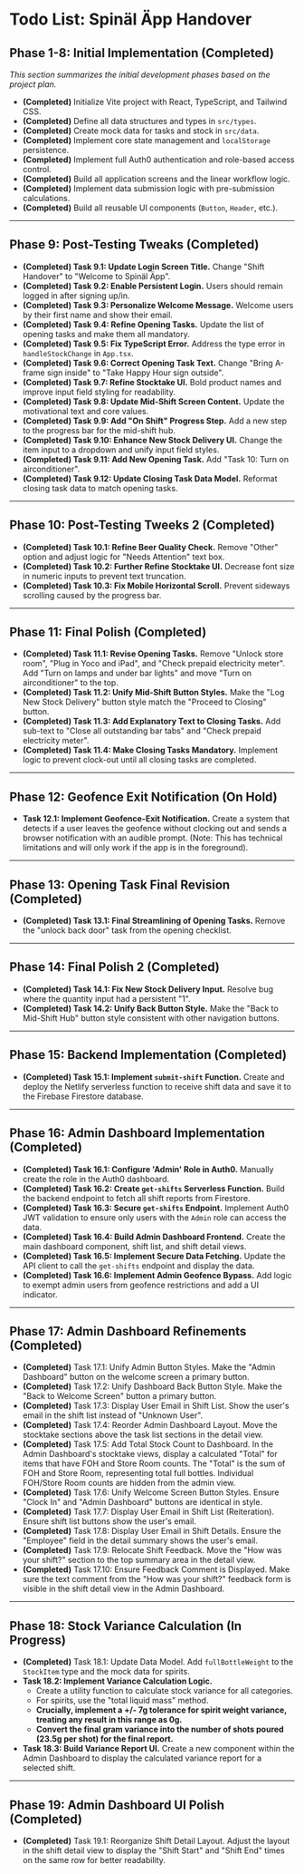 # Todo List: Spinäl Äpp Handover

## Phase 1-8: Initial Implementation (Completed)
_This section summarizes the initial development phases based on the project plan._
- **(Completed)** Initialize Vite project with React, TypeScript, and Tailwind CSS.
- **(Completed)** Define all data structures and types in `src/types`.
- **(Completed)** Create mock data for tasks and stock in `src/data`.
- **(Completed)** Implement core state management and `localStorage` persistence.
- **(Completed)** Implement full Auth0 authentication and role-based access control.
- **(Completed)** Build all application screens and the linear workflow logic.
- **(Completed)** Implement data submission logic with pre-submission calculations.
- **(Completed)** Build all reusable UI components (`Button`, `Header`, etc.).

---

## Phase 9: Post-Testing Tweaks (Completed)
- **(Completed) Task 9.1: Update Login Screen Title.** Change "Shift Handover" to "Welcome to Spinäl Äpp".
- **(Completed) Task 9.2: Enable Persistent Login.** Users should remain logged in after signing up/in.
- **(Completed) Task 9.3: Personalize Welcome Message.** Welcome users by their first name and show their email.
- **(Completed) Task 9.4: Refine Opening Tasks.** Update the list of opening tasks and make them all mandatory.
- **(Completed) Task 9.5: Fix TypeScript Error.** Address the type error in `handleStockChange` in `App.tsx`.
- **(Completed) Task 9.6: Correct Opening Task Text.** Change "Bring A-frame sign inside" to "Take Happy Hour sign outside".
- **(Completed) Task 9.7: Refine Stocktake UI.** Bold product names and improve input field styling for readability.
- **(Completed) Task 9.8: Update Mid-Shift Screen Content.** Update the motivational text and core values.
- **(Completed) Task 9.9: Add "On Shift" Progress Step.** Add a new step to the progress bar for the mid-shift hub.
- **(Completed) Task 9.10: Enhance New Stock Delivery UI.** Change the item input to a dropdown and unify input field styles.
- **(Completed) Task 9.11: Add New Opening Task.** Add "Task 10: Turn on airconditioner".
- **(Completed) Task 9.12: Update Closing Task Data Model.** Reformat closing task data to match opening tasks.

---

## Phase 10: Post-Testing Tweeks 2 (Completed)
- **(Completed) Task 10.1: Refine Beer Quality Check.** Remove "Other" option and adjust logic for "Needs Attention" text box.
- **(Completed) Task 10.2: Further Refine Stocktake UI.** Decrease font size in numeric inputs to prevent text truncation.
- **(Completed) Task 10.3: Fix Mobile Horizontal Scroll.** Prevent sideways scrolling caused by the progress bar.

---

## Phase 11: Final Polish (Completed)
- **(Completed) Task 11.1: Revise Opening Tasks.** Remove "Unlock store room", "Plug in Yoco and iPad", and "Check prepaid electricity meter". Add "Turn on lamps and under bar lights" and move "Turn on airconditioner" to the top.
- **(Completed) Task 11.2: Unify Mid-Shift Button Styles.** Make the "Log New Stock Delivery" button style match the "Proceed to Closing" button.
- **(Completed) Task 11.3: Add Explanatory Text to Closing Tasks.** Add sub-text to "Close all outstanding bar tabs" and "Check prepaid electricity meter".
- **(Completed) Task 11.4: Make Closing Tasks Mandatory.** Implement logic to prevent clock-out until all closing tasks are completed.

---

## Phase 12: Geofence Exit Notification (On Hold)
- **Task 12.1: Implement Geofence-Exit Notification.** Create a system that detects if a user leaves the geofence without clocking out and sends a browser notification with an audible prompt. (Note: This has technical limitations and will only work if the app is in the foreground).

---

## Phase 13: Opening Task Final Revision (Completed)
- **(Completed) Task 13.1: Final Streamlining of Opening Tasks.** Remove the "unlock back door" task from the opening checklist.

---

## Phase 14: Final Polish 2 (Completed)
- **(Completed) Task 14.1: Fix New Stock Delivery Input.** Resolve bug where the quantity input had a persistent "1".
- **(Completed) Task 14.2: Unify Back Button Style.** Make the "Back to Mid-Shift Hub" button style consistent with other navigation buttons.

---

## Phase 15: Backend Implementation (Completed)
- **(Completed) Task 15.1: Implement `submit-shift` Function.** Create and deploy the Netlify serverless function to receive shift data and save it to the Firebase Firestore database.

---

## Phase 16: Admin Dashboard Implementation (Completed)
- **(Completed) Task 16.1: Configure 'Admin' Role in Auth0.** Manually create the role in the Auth0 dashboard.
- **(Completed) Task 16.2: Create `get-shifts` Serverless Function.** Build the backend endpoint to fetch all shift reports from Firestore.
- **(Completed) Task 16.3: Secure `get-shifts` Endpoint.** Implement Auth0 JWT validation to ensure only users with the `Admin` role can access the data.
- **(Completed) Task 16.4: Build Admin Dashboard Frontend.** Create the main dashboard component, shift list, and shift detail views.
- **(Completed) Task 16.5: Implement Secure Data Fetching.** Update the API client to call the `get-shifts` endpoint and display the data.
- **(Completed) Task 16.6: Implement Admin Geofence Bypass.** Add logic to exempt admin users from geofence restrictions and add a UI indicator.

---

## Phase 17: Admin Dashboard Refinements (Completed)
- **(Completed)** Task 17.1: Unify Admin Button Styles. Make the "Admin Dashboard" button on the welcome screen a primary button.
- **(Completed)** Task 17.2: Unify Dashboard Back Button Style. Make the "Back to Welcome Screen" button a primary button.
- **(Completed)** Task 17.3: Display User Email in Shift List. Show the user's email in the shift list instead of "Unknown User".
- **(Completed)** Task 17.4: Reorder Admin Dashboard Layout. Move the stocktake sections above the task list sections in the detail view.
- **(Completed)** Task 17.5: Add Total Stock Count to Dashboard. In the Admin Dashboard's stocktake views, display a calculated "Total" for items that have FOH and Store Room counts. The "Total" is the sum of FOH and Store Room, representing total full bottles. Individual FOH/Store Room counts are hidden from the admin view.
- **(Completed)** Task 17.6: Unify Welcome Screen Button Styles. Ensure "Clock In" and "Admin Dashboard" buttons are identical in style.
- **(Completed)** Task 17.7: Display User Email in Shift List (Reiteration). Ensure shift list buttons show the user's email.
- **(Completed)** Task 17.8: Display User Email in Shift Details. Ensure the "Employee" field in the detail summary shows the user's email.
- **(Completed)** Task 17.9: Relocate Shift Feedback. Move the "How was your shift?" section to the top summary area in the detail view.
- **(Completed)** Task 17.10: Ensure Feedback Comment is Displayed. Make sure the text comment from the "How was your shift?" feedback form is visible in the shift detail view in the Admin Dashboard.

---

## Phase 18: Stock Variance Calculation (In Progress)
- **(Completed)** Task 18.1: Update Data Model. Add `fullBottleWeight` to the `StockItem` type and the mock data for spirits.
- **Task 18.2: Implement Variance Calculation Logic.** 
  - Create a utility function to calculate stock variance for all categories.
  - For spirits, use the "total liquid mass" method.
  - **Crucially, implement a +/- 7g tolerance for spirit weight variance, treating any result in this range as 0g.**
  - **Convert the final gram variance into the number of shots poured (23.5g per shot) for the final report.**
- **Task 18.3: Build Variance Report UI.** Create a new component within the Admin Dashboard to display the calculated variance report for a selected shift.

---

## Phase 19: Admin Dashboard UI Polish (Completed)
- **(Completed)** Task 19.1: Reorganize Shift Detail Layout. Adjust the layout in the shift detail view to display the "Shift Start" and "Shift End" times on the same row for better readability.